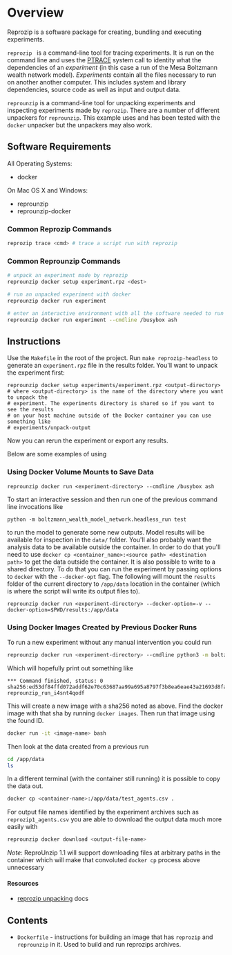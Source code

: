 # Overview

Reprozip is a software package for creating, bundling and executing experiments.

`reprozip ` is a command-line tool for tracing experiments. It is run on the command line and uses the [PTRACE](http://www.man7.org/linux/man-pages/man2/ptrace.2.html#NAME) system call to identity what the dependencies of an _experiment_ (in this case a run of the Mesa Boltzmann wealth network model). _Experiments_ contain all the files necessary to run on another another computer. This includes system and library dependencies, source code as well as input and output data.

`reprounzip` is a command-line tool for unpacking experiments and inspecting experiments made by `reprozip`. There are a number of different unpackers for `reprounzip`. This example uses and has been tested with the `docker` unpacker but the unpackers may also work.

## Software Requirements

All Operating Systems:

- docker

On Mac OS X and Windows:

- reprounzip
- reprounzip-docker

### Common Reprozip Commands

```bash
reprozip trace <cmd> # trace a script run with reprozip
```

### Common Reprounzip Commands

```bash
# unpack an experiment made by reprozip
reprounzip docker setup experiment.rpz <dest>

# run an unpacked experiment with docker
reprounzip docker run experiment

# enter an interactive environment with all the software needed to run the experiment
reprounzip docker run experiment --cmdline /busybox ash
```

## Instructions

Use the `Makefile` in the root of the project. Run `make reprozip-headless` to generate an `experiment.rpz` file in the results folder. 
You'll want to unpack the experiment first:

```
reprounzip docker setup experiments/experiment.rpz <output-directory>
# where <output-directory> is the name of the directory where you want to unpack the
# experiment. The experiments directory is shared so if you want to see the results
# on your host machine outside of the Docker container you can use something like 
# experiments/unpack-output
```

Now you can rerun the experiment or export any results.

Below are some examples of using 

### Using Docker Volume Mounts to Save Data

```
reprounzip docker run <experiment-directory> --cmdline /busybox ash
```

To start an interactive session and then run one of the previous command line invocations like

```
python -m boltzmann_wealth_model_network.headless_run test
```

to run the model to generate some new outputs. Model results will be available for inspection in the `data/` folder. You'll also probably want the analysis data to be available outside the container. In order to do that you'll need to use `docker cp <container_name>:<source path> <destination path>` to get the data outside the container. It is also possible to write to a shared directory. To do that you can run the experiment by passing options to `docker` with the `--docker-opt` flag. The following will mount the `results` folder of the current directory to `/app/data` location in the container (which is where the script will write its output files to).

```
reprounzip docker run <experiment-directory> --docker-option=-v --docker-option=$PWD/results:/app/data
```

### Using Docker Images Created by Previous Docker Runs

To run a new experiment without any manual intervention you could run

```bash
reprounzip docker run <experiment-directory> --cmdline python3 -m boltzmann_wealth_model_network.headless_run test
```

Which will hopefully print out something like

```
*** Command finished, status: 0
sha256:ed53df84ffd072addf62e70c63687aa99a695a8797f3b8ea6eae43a21693d8fa
reprounzip_run_i4snt4qodf
```

This will create a new image with a sha256 noted as above. Find the docker image with that sha by running `docker images`. Then run that image using the found ID.

```bash
docker run -it <image-name> bash
```

Then look at the data created from a previous run 

```bash
cd /app/data
ls
```

In a different terminal (with the container still running) it is possible to copy the data out.

```bash
docker cp <container-name>:/app/data/test_agents.csv .
```

For output file names identified by the experiment archives such as `reprozip1_agents.csv` you are able to download the output data much more easily with

```bash
reprounzip docker download <output-file-name>
```

*Note*: ReproUnzip 1.1 will support downloading files at arbitrary paths in the container which will make that convoluted `docker cp` process above unnecessary

#### Resources

- [reprozip unpacking](https://docs.reprozip.org/en/1.0.x/unpacking.html) docs


## Contents

- `Dockerfile` - instructions for building an image that has `reprozip` and `reprounzip` in it. Used to build and run reprozips archives.
